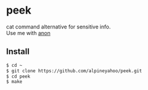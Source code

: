 # peek
cat command alternative for sensitive info.  
Use me with [anon](https://github.com/alpineyahoo/anon)

## Install

```bash
$ cd ~
$ git clone https://github.com/alpineyahoo/peek.git
$ cd peek
$ make
```
